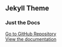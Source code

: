 ## Jekyll Theme
### Just the Docs
[Go to GitHub Repository](https://github.com/pmarsceill/just-the-docs)<br>
[View the documentation](https://just-the-docs.github.io/just-the-docs/)
